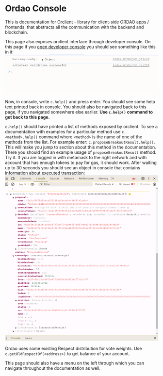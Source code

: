 # Ordao Console

This is documentation for [Orclient](https://github.com/sim31/frapps/tree/main/impl/orclient) - library for client-side [ORDAO](https://github.com/sim31/frapps/tree/main/impl/ordao) apps / frontends, that abstracts all the communication with the backend and blockchain.

This page also exposes orclient interface through developer console. On this page if you [open developer console](https://search.brave.com/search?q=how+to+open+developer+console+instructions+in+chrome%2C+firefox%2C+safari%2C+edge%2C+arc&source=web&summary=1&summary_og=51166683b1b99a74551626) you should see something like this in it:
![dev-console](./img/dev-console-open.png)

Now, in console, write `c.help()` and press enter. You should see some help text printed back in console. You should also be navigated back to this page, if you navigated somewhere else earlier. **Use `c.help()` command to get back to this page.**

`c.help()` should have printed a list of methods exposed by orclient. To see a documentation with examples for a particular method use `c.<method>.help()` command where `<method>` is the name of one of the methods from the list. For example enter: `c.proposeBreakoutResult.help()`. This will make you jump to section about this method in the documentation. There you should find an example usage of `proposeBreakoutResult` method. Try it. If you are logged in with metamask to the right network and with account that has enough tokens to pay for gas, it should work. After waiting up to 30 seconds you should see an object in console that contains information about executed transaction:
![proposeBreakoutResponse](./img/dev-console-propose-return.png)

Ordao uses some existing Respect distribution for vote weights. Use `c.getOldRespectOf(<address>)` to get balance of your account.

This page should also have a menu on the left through which you can navigate throughout the documentation as well.

